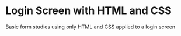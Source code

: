 # Login Screen with HTML and CSS
 Basic form studies using only HTML and CSS applied to a login screen
